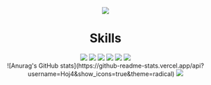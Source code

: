 <div align="center">
<img src="https://capsule-render.vercel.app/api?type=waving&color=D358F7&text=Hello&textColor=4C0B5F&height=120&section=header" />
  
<h1>Skills</h1>
<img src="https://img.shields.io/badge/javascript-%23F7DF1E.svg?&style=for-the-badge&logo=javascript&logoColor=black" />
<img src="https://img.shields.io/badge/java-%23007396.svg?&style=for-the-badge&logo=java&logoColor=white" />
<img src="https://img.shields.io/badge/mysql-%234479A1.svg?&style=for-the-badge&logo=mysql&logoColor=white" />
<img src="https://img.shields.io/badge/css3-%231572B6.svg?&style=for-the-badge&logo=css3&logoColor=white" />
<img src="https://img.shields.io/badge/oracle-%23F80000.svg?&style=for-the-badge&logo=oracle&logoColor=white" />
<img src="https://img.shields.io/badge/html5-%23E34F26.svg?&style=for-the-badge&logo=html5&logoColor=white" />



<br>
![Anurag's GitHub stats](https://github-readme-stats.vercel.app/api?username=Hoj4&show_icons=true&theme=radical)

<img src="https://capsule-render.vercel.app/api?type=waving&color=D358F7&height=120&section=footer" />

</div>
